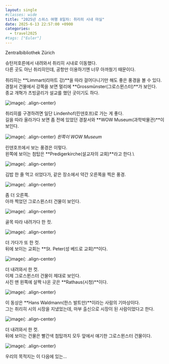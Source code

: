 ```yaml
---
layout: single
#classes: wide
title: "2025년 스위스 여행 8일차꞉ 취리히 시내 마실"
date: 2025-6-13 22:57:00 +0900
categories:
  - travel2025
#tags: ["Euler"]
---
```


Zentralbibliothek Zürich

슈탄저호른에서 내려와서 취리히 시내로 이동했다.\
다른 곳도 아닌 취리히인데, 공항만 이용하기엔 너무 아까웠기 때문이다.

취리히는 **Limmart(리마트 강)**을 따라 걸어다니기만 해도 좋은 풍경을 볼 수 있다.\
경찰서 건물에서 강쪽을 보면 멀리에 **Grossmünster(그로스뮌스터)**가 보인다.\
종교 개혁가 츠빙글리가 설교를 했던 곳이기도 하다.

![image](</images/2025-06-13/IMG_0281s64.jpg>){: .align-center}

취리히를 구경하려면 일단 Lindenhof(린덴호프)로 가는 게 좋다.\
길을 따라 올라가다 보면 좀 전에 있었던 경찰서와 **WOW Museum(과학박물관)**이 보인다.

![image](</images/2025-06-13/IMG_0286s64.jpg>){: .align-center}
*왼쪽이 WOW Museum*

린덴호프에서 보는 풍경은 이렇다.\
왼쪽에 보이는 첨탑은 **Predigerkirche(설교자의 교회)**라고 한다.\

![image](</images/2025-06-13/IMG_0287s64.jpg>){: .align-center}

김밥 한 줄 먹고 쉬었다가, 같은 장소에서 약간 오른쪽을 찍은 풍경.

![image](</images/2025-06-13/IMG_0300s64.jpg>){: .align-center}

좀 더 오른쪽.\
아까 찍었던 그로스뮌스터 건물이 보인다.

![image](</images/2025-06-13/IMG_0304s64.jpg>){: .align-center}

골목 따라 내려가다 한 컷.

![image](</images/2025-06-13/IMG_0307s64.jpg>){: .align-center}

더 가다가 또 한 컷.\
뒤에 보이는 교회는 **St. Peter(성 베드로 교회)**이다.

![image](</images/2025-06-13/IMG_0311s64.jpg>){: .align-center}

더 내려와서 한 컷.\
이제 그로스뮌스터 건물이 제대로 보인다.\
사진 맨 왼쪽에 살짝 나온 곳은 **Rathaus(시청)**이다.

![image](</images/2025-06-13/IMG_0314s64.jpg>){: .align-center}

이 동상은 **Hans Waldmann(한스 발트만)**이라는 사람의 기마상이다.\
그는 취리히 시의 시장을 지냈었는데, 마부 출신으로 시장이 된 사람이었다고 한다.

![image](</images/2025-06-13/IMG_0326s64.jpg>){: .align-center}

더 내려와서 한 컷.\
뒤에 보이는 건물은 빨간색 첨탑까지 모두 앞에서 얘기한 그로스뮌스터 건물이다.

![image](</images/2025-06-13/IMG_0329s64.jpg>){: .align-center}

우리의 목적지는 이 다음에 있는...
